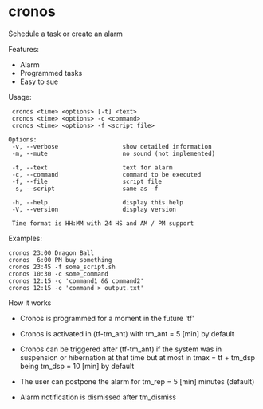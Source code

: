 # cronos

Schedule a task or create an alarm

Features:

* Alarm
* Programmed tasks
* Easy to sue


Usage:

	 cronos <time> <options> [-t] <text> 
	 cronos <time> <options> -c <command> 
	 cronos <time> <options> -f <script file> 
     
	Options:
	 -v, --verbose                  show detailed information
	 -m, --mute                     no sound (not implemented)
	 
	 -t, --text                     text for alarm
	 -c, --command                  command to be executed
	 -f, --file                     script file
	 -s, --script                   same as -f
	 
	 -h, --help                     display this help
	 -V, --version                  display version
    
	 Time format is HH:MM with 24 HS and AM / PM support 
	 

Examples:

    cronos 23:00 Dragon Ball
    cronos  6:00 PM buy something
    cronos 23:45 -f some_script.sh 
    cronos 10:30 -c some_command
    cronos 12:15 -c 'command1 && command2'
    cronos 12:15 -c 'command > output.txt'


How it works

- Cronos is programmed for a moment in the future 'tf'

- Cronos is activated in (tf-tm_ant) with tm_ant = 5 [min] by default

- Cronos can be triggered after (tf-tm_ant) if the system was in suspension or hibernation at that time but at most in tmax = tf + tm_dsp being tm_dsp = 10 [min] by default

- The user can postpone the alarm for tm_rep = 5 [min] minutes (default)

- Alarm notification is dismissed after tm_dismiss